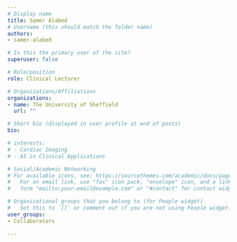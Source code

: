 ```yaml
---
# Display name
title: Samer Alabed
# Username (this should match the folder name)
authors:
- samer-alabed

# Is this the primary user of the site?
superuser: false

# Role/position
role: Clinical Lecturer

# Organizations/Affiliations
organizations:
- name: The University of Sheffield
  url: ""

# Short bio (displayed in user profile at end of posts)
bio: 

# interests:
# - Cardiac Imaging
# - AI in Clinical Applications

# Social/Academic Networking
# For available icons, see: https://sourcethemes.com/academic/docs/page-builder/#icons
#   For an email link, use "fas" icon pack, "envelope" icon, and a link in the
#   form "mailto:your-email@example.com" or "#contact" for contact widget.

# Organizational groups that you belong to (for People widget)
#   Set this to `[]` or comment out if you are not using People widget.
user_groups:
- Collaborators

---
```

